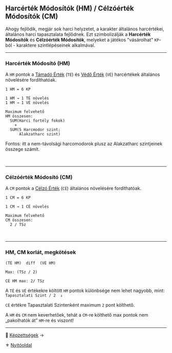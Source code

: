 ## Harcérték Módosítók (HM) / Célzóérték Módosítók (CM)

Ahogy fejlődik, megjár sok harci helyzetet, a karakter általános harcértékei, általános harci tapasztalata fejlődnek. Ezt szimbolizálják a **Harcérték Módosítók** és **Célzóérték Módosítók**, melyeket a játékos "vásárolhat" `KP`-ból - karaktere szintlépéseinek alkalmával.

---
### Harcérték Módosító (HM)

A `HM` pontok a [Támadó Érték](062_01_ke_te_ve_ce.md#t%C3%A1mad%C3%B3-%C3%A9rt%C3%A9k-t%C3%A9) (`TÉ`) és  [Védő Érték](062_01_ke_te_ve_ce.md#v%C3%A9d%C5%91-%C3%A9rt%C3%A9k-v%C3%A9) (`VÉ`) harcértékek általános növelésére fordíthatóak.

```
1 HM = 6 KP

1 HM → 1 TÉ növelés
1 HM → 1 VÉ növelés
```

```
Maximum felvehető
HM összesen:
  SUM(Harci fortély fokok)
    +
  SUM(5 Harcmodor szint;
      Alakzatharc szint)
```

Fontos: itt a nem-távolsági harcomodorok plusz az Alakzatharc szintjeinek összege számít.

<br />

---
### Célzóérték Módosító (CM)

A `CM` pontok a [Célzó Érték](071_tavharc_ce.md) (`CÉ`) általános növelésére fordíthatóak.

```
1 CM = 6 KP

1 CM → 1 CÉ növelés
```

```
Maximum felvehető
CM összesen:
  2 / TSz
```

<br />

---
### HM, CM korlát, megkötések

```
(TÉ HM)  diff  (VÉ HM)

Max: (TSz / 2)
```

```
CÉ HM max: 2/ TSz
```

A `TÉ` és `VÉ` értékekre költött `HM` pontok különbsége nem lehet nagyobb, mint: `Tapasztalati Szint / 2  ↓`

`CÉ` értékre Tapasztalati Szintenként maximum `2` pont költhető.

A `HM` és `CM` nem keverhetőek, tehát a `CM`-re költhető max pontok nem „pakolhatók át” `HM`-re és viszont!

---

🔗 [Képzettségek](010_07_02_kepzettsegek_99.md) →

⚜️ [Nyitóoldal](start.md#1-karakteralkot%C3%A1s)
